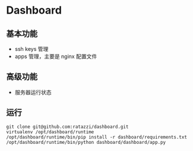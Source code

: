 # Dashboard

## 基本功能

* ssh keys 管理
* apps 管理，主要是 nginx 配置文件

## 高级功能

* 服务器运行状态

## 运行

    git clone git@github.com:ratazzi/dashboard.git
    virtualenv /opt/dashboard/runtime
    /opt/dashboard/runtime/bin/pip install -r dashboard/requirements.txt
    /opt/dashboard/runtime/bin/python dashboard/dashboard/app.py
